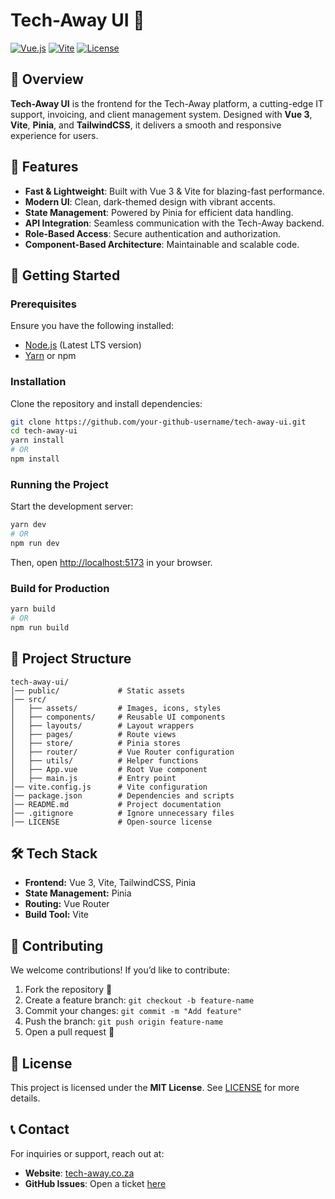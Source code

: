 # Tech-Away UI 🚀

[![Vue.js](https://img.shields.io/badge/Vue.js-3.x-42b883?logo=vue.js&logoColor=white)](https://vuejs.org/)
[![Vite](https://img.shields.io/badge/Vite-Build%20Tool-646cff?logo=vite&logoColor=white)](https://vitejs.dev/)
[![License](https://img.shields.io/badge/License-MIT-blue.svg)](LICENSE)

## 📌 Overview
**Tech-Away UI** is the frontend for the Tech-Away platform, a cutting-edge IT support, invoicing, and client management system. Designed with **Vue 3**, **Vite**, **Pinia**, and **TailwindCSS**, it delivers a smooth and responsive experience for users.

## 🎯 Features
- **Fast & Lightweight**: Built with Vue 3 & Vite for blazing-fast performance.
- **Modern UI**: Clean, dark-themed design with vibrant accents.
- **State Management**: Powered by Pinia for efficient data handling.
- **API Integration**: Seamless communication with the Tech-Away backend.
- **Role-Based Access**: Secure authentication and authorization.
- **Component-Based Architecture**: Maintainable and scalable code.

## 🚀 Getting Started

### **Prerequisites**
Ensure you have the following installed:
- [Node.js](https://nodejs.org/) (Latest LTS version)
- [Yarn](https://yarnpkg.com/) or npm

### **Installation**
Clone the repository and install dependencies:
```sh
git clone https://github.com/your-github-username/tech-away-ui.git
cd tech-away-ui
yarn install
# OR
npm install
```

### **Running the Project**
Start the development server:
```sh
yarn dev
# OR
npm run dev
```
Then, open [http://localhost:5173](http://localhost:5173) in your browser.

### **Build for Production**
```sh
yarn build
# OR
npm run build
```

## 📂 Project Structure
```plaintext
tech-away-ui/
│── public/             # Static assets
│── src/
│   ├── assets/         # Images, icons, styles
│   ├── components/     # Reusable UI components
│   ├── layouts/        # Layout wrappers
│   ├── pages/          # Route views
│   ├── store/          # Pinia stores
│   ├── router/         # Vue Router configuration
│   ├── utils/          # Helper functions
│   ├── App.vue         # Root Vue component
│   ├── main.js         # Entry point
│── vite.config.js      # Vite configuration
│── package.json        # Dependencies and scripts
│── README.md           # Project documentation
│── .gitignore          # Ignore unnecessary files
│── LICENSE             # Open-source license
```

## 🛠 Tech Stack
- **Frontend:** Vue 3, Vite, TailwindCSS, Pinia
- **State Management:** Pinia
- **Routing:** Vue Router
- **Build Tool:** Vite

## 🤝 Contributing
We welcome contributions! If you’d like to contribute:
1. Fork the repository 🍴
2. Create a feature branch: `git checkout -b feature-name`
3. Commit your changes: `git commit -m "Add feature"`
4. Push the branch: `git push origin feature-name`
5. Open a pull request 📌

## 📜 License
This project is licensed under the **MIT License**. See [LICENSE](LICENSE) for more details.

## 📞 Contact
For inquiries or support, reach out at:
- **Website**: [tech-away.co.za](https://tech-away.co.za)
- **GitHub Issues**: Open a ticket [here](https://github.com/your-github-username/tech-away-ui/issues)